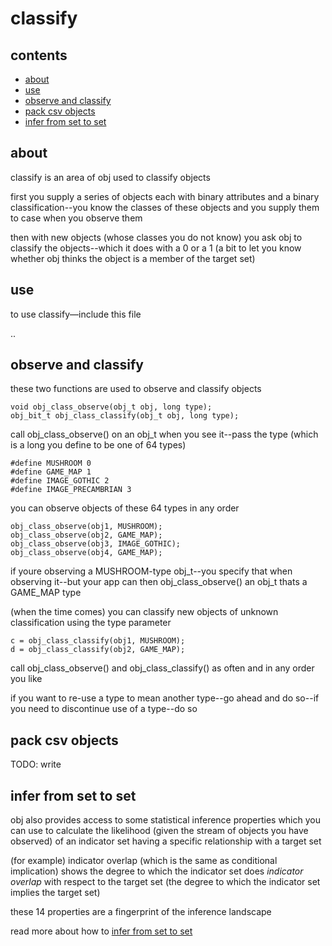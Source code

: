 # classify

## contents

- [about](#about)
- [use](#use)
- [observe and classify](#observe-and-classify)
- [pack csv objects](#pack-csv-objects)
- [infer from set to set](#infer-from-set-to-set)

## about

classify is an area of obj used to classify objects

first you supply a series of objects each with binary attributes and a binary classification--you know the classes of these objects and you supply them to case when you observe them

then with new objects (whose classes you do not know) you ask obj to classify the objects--which it does with a 0 or a 1 (a bit to let you know whether obj thinks the object is a member of the target set)

## use

to use classify—include this file

..

## observe and classify

these two functions are used to observe and classify objects

    void obj_class_observe(obj_t obj, long type);
    obj_bit_t obj_class_classify(obj_t obj, long type);

call obj_class_observe() on an obj_t when you see it--pass the type (which is a long you define to be one of 64 types)

    #define MUSHROOM 0
    #define GAME_MAP 1
    #define IMAGE_GOTHIC 2
    #define IMAGE_PRECAMBRIAN 3

you can observe objects of these 64 types in any order

    obj_class_observe(obj1, MUSHROOM);
    obj_class_observe(obj2, GAME_MAP);
    obj_class_observe(obj3, IMAGE_GOTHIC);
    obj_class_observe(obj4, GAME_MAP);

if youre observing a MUSHROOM-type obj_t--you specify that when observing it--but your app can then obj_class_observe() an obj_t thats a GAME_MAP type

(when the time comes) you can classify new objects of unknown classification using the type parameter

    c = obj_class_classify(obj1, MUSHROOM);
    d = obj_class_classify(obj2, GAME_MAP);

call obj_class_observe() and obj_class_classify() as often and in any order you like

if you want to re-use a type to mean another type--go ahead and do so--if you need to discontinue use of a type--do so

## pack csv objects

TODO: write

## infer from set to set

obj also provides access to some statistical inference properties which you can use to calculate the likelihood (given the stream of objects you have observed) of an indicator set having a specific relationship with a target set

(for example) indicator overlap (which is the same as conditional implication) shows the degree to which the indicator set does *indicator overlap* with respect to the target set (the degree to which the indicator set implies the target set)

these 14 properties are a fingerprint of the inference landscape

read more about how to [infer from set to set](INFER.md)
